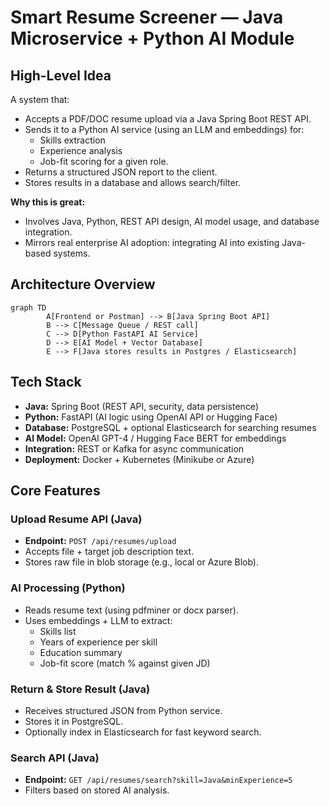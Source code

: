 # Smart Resume Screener — Java Microservice + Python AI Module

## High-Level Idea

A system that:

- Accepts a PDF/DOC resume upload via a Java Spring Boot REST API.
- Sends it to a Python AI service (using an LLM and embeddings) for:
    - Skills extraction
    - Experience analysis
    - Job-fit scoring for a given role.
- Returns a structured JSON report to the client.
- Stores results in a database and allows search/filter.

**Why this is great:**

- Involves Java, Python, REST API design, AI model usage, and database integration.
- Mirrors real enterprise AI adoption: integrating AI into existing Java-based systems.

## Architecture Overview

```mermaid
graph TD
        A[Frontend or Postman] --> B[Java Spring Boot API]
        B --> C[Message Queue / REST call]
        C --> D[Python FastAPI AI Service]
        D --> E[AI Model + Vector Database]
        E --> F[Java stores results in Postgres / Elasticsearch]
```

## Tech Stack

- **Java:** Spring Boot (REST API, security, data persistence)
- **Python:** FastAPI (AI logic using OpenAI API or Hugging Face)
- **Database:** PostgreSQL + optional Elasticsearch for searching resumes
- **AI Model:** OpenAI GPT-4 / Hugging Face BERT for embeddings
- **Integration:** REST or Kafka for async communication
- **Deployment:** Docker + Kubernetes (Minikube or Azure)

## Core Features

### Upload Resume API (Java)

- **Endpoint:** `POST /api/resumes/upload`
- Accepts file + target job description text.
- Stores raw file in blob storage (e.g., local or Azure Blob).

### AI Processing (Python)

- Reads resume text (using pdfminer or docx parser).
- Uses embeddings + LLM to extract:
    - Skills list
    - Years of experience per skill
    - Education summary
    - Job-fit score (match % against given JD)

### Return & Store Result (Java)

- Receives structured JSON from Python service.
- Stores it in PostgreSQL.
- Optionally index in Elasticsearch for fast keyword search.

### Search API (Java)

- **Endpoint:** `GET /api/resumes/search?skill=Java&minExperience=5`
- Filters based on stored AI analysis.
